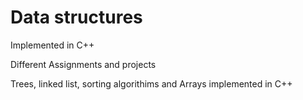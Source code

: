 # Data structures

Implemented in C++ 

Different Assignments and projects 

Trees, linked list, sorting algorithims and Arrays
implemented in C++ 
